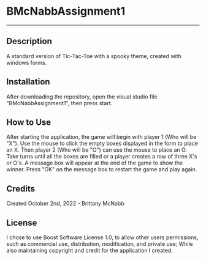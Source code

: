 # BMcNabbAssignment1
------

## Description
A standard version of Tic-Tac-Toe with a spooky theme, created with windows forms.

## Installation
After downloading the repository, open the visual studio file "BMcNabbAssignment1", then press start.

## How to Use
After starting the application, the game will begin with  player 1 (Who will be "X"). Use the mouse to click the empty boxes  displayed in the form to place an X. Then player 2 (Who will be "O") can use the mouse to place an O. Take turns until all the boxes are filled  or a player creates a row of three X's or O's. A message box will appear at the end of the game to show the winner. Press "OK" on the message  box to restart the game and play again.

## Credits
Created October 2nd, 2022 - Brittany McNabb

## License
I chose to use Boost Software License 1.0, to allow other  users permissions, such as commercial use, distribution, modification,  and private use; While also maintaining copyright and credit for the  application I created.
